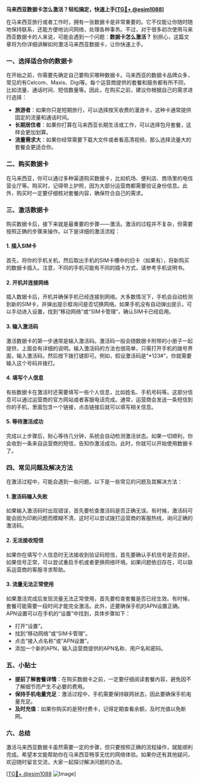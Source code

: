 **马来西亚数据卡怎么激活？轻松搞定，快速上手[[TG💪+ @esim1088](https://t.me/s/esim1088)]**

在马来西亚旅行或者工作时，拥有一张数据卡是非常重要的。它不仅能让你随时随地保持联系，还能方便地访问网络，处理各种事务。不过，对于很多初次使用马来西亚数据卡的人来说，可能会遇到一个问题：**数据卡怎么激活？** 别担心，这篇文章将为你详细讲解如何激活马来西亚数据卡，让你快速上手。

### 一、选择适合你的数据卡

在开始之前，你需要先确定自己要购买哪种数据卡。马来西亚的数据卡品牌众多，常见的有Celcom、Maxis、Digi等。每个运营商提供的套餐和服务都有所不同，比如流量、通话时间、短信数量等。因此，在购买之前，建议你根据自己的需求进行选择：

- **旅游者**：如果你只是短期旅行，可以选择按天收费的漫游卡，这种卡通常提供固定的流量和通话时间。
- **长期居住者**：如果你打算在马来西亚长期生活或工作，可以选择包月套餐，这样会更加划算。
- **流量需求大**：如果你经常需要下载大文件或者看高清视频，那么选择流量大的套餐会更适合你。

### 二、购买数据卡

在马来西亚，你可以通过多种渠道购买数据卡，比如机场、便利店、商场里的电信营业厅等。购买时，记得带上护照，因为大部分运营商都需要验证身份信息。此外，购买时一定要仔细核对套餐内容，确保符合自己的需求。

### 三、激活数据卡

购买数据卡后，接下来就是最重要的步骤——激活。激活的过程并不复杂，但需要按照正确的步骤来操作。以下是详细的激活流程：

#### 1. 插入SIM卡

首先，将你的手机关机，然后取出手机的SIM卡槽中的旧卡（如果有），将新购买的数据卡插入。注意，不同的手机可能有不同的插卡方式，请参考手机说明书。

#### 2. 开机并连接网络

插入数据卡后，开机并确保手机已经连接到网络。大多数情况下，手机会自动检测到新的SIM卡，并弹出提示框询问是否切换网络。如果手机没有自动弹出提示，可以手动进入设置，找到“移动网络”或“SIM卡管理”，确认SIM卡已经启用。

#### 3. 输入激活码

激活数据卡的第一步通常是输入激活码。激活码一般会随数据卡附带的小册子一起提供，上面会有详细的说明。输入激活码的方法也很简单，只需打开手机的拨号界面，输入激活码，然后按下拨打键即可。例如，假设激活码是“*123#”，你就需要输入这个号码并拨打。

#### 4. 填写个人信息

有些数据卡在激活时还需要填写一些个人信息，比如姓名、手机号码等。这部分信息可以通过运营商的官方网站或者客服电话完成。通常，运营商会发送一条短信到你的手机，里面包含一个链接，点击链接后就可以填写相关信息。

#### 5. 等待激活成功

完成以上步骤后，耐心等待几分钟，系统会自动检测激活状态。如果一切顺利，你会收到一条来自运营商的短信，告知你激活成功。此时，你就可以开始使用数据卡了。

### 四、常见问题及解决方法

在激活过程中，可能会遇到一些问题。以下是一些常见的问题及其解决方法：

#### 1. 激活码输入失败

如果输入激活码时出现错误，首先要检查激活码是否正确无误。有时候，激活码可能会因为印刷问题而模糊不清，这时可以尝试拨打运营商的客服热线，询问正确的激活码。

#### 2. 无法接收短信

如果你在填写个人信息时无法接收到验证码短信，首先要确认手机信号是否良好。如果信号正常，可以尝试重启手机或者更换网络环境。如果问题依旧存在，可以联系运营商的客服寻求帮助。

#### 3. 流量无法正常使用

如果激活完成后发现流量无法正常使用，首先要检查套餐是否已经生效。有时候，套餐可能需要一段时间才能完全激活。此外，还要确保手机的APN设置正确。APN设置可以在手机的“设置”中找到，具体步骤如下：

- 打开“设置”。
- 找到“移动网络”或“SIM卡管理”。
- 点击“接入点名称”或“APN设置”。
- 添加一个新的APN，输入运营商提供的APN名称、用户名和密码。

### 五、小贴士

- **提前了解套餐详情**：在购买数据卡之前，一定要仔细阅读套餐内容，避免因不了解细节而产生不必要的费用。
- **保持手机电量充足**：激活过程中，手机需要保持联网状态，因此要确保手机电量充足。
- **及时充值**：如果你购买的是预付费卡，记得定期查看余额，及时充值以免断网。

### 六、总结

激活马来西亚数据卡虽然需要一定的步骤，但只要按照正确的流程操作，就能顺利完成。希望本文能帮助你在马来西亚畅享无忧的网络体验。如果你还有其他疑问，欢迎随时留言交流，大家一起探讨解决问题的办法。

[[TG💪+ @esim1088](https://t.me/s/esim1088) ![Image](https://i.postimg.cc/4NQfJmqS/Snipaste-2025-05-13-00-14-12.png)]